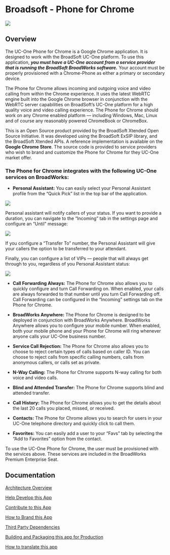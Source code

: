 # Broadsoft - Phone for Chrome

![](http://puu.sh/iKFuu/49b8df1956.png)

## Overview

The UC-One Phone for Chrome is a Google Chrome application.  It is designed to work with the BroadSoft UC-One platform.  To use this application, **_you must have a UC-One account from a service provider that is running the BroadSoft BroadWorks software._**   Your account must be properly provisioned with a Chrome-Phone as either a primary or secondary device.  

The Phone for Chrome allows incoming and outgoing voice and video calling from within the Chrome experience.  It uses the latest WebRTC engine built into the Google Chrome browser in conjunction with the WebRTC server capabilities on BroadSoft’s UC-One platform for a high quality voice and video calling experience.  The Phone for Chrome should work on any Chrome enabled platform — including Windows, Mac, Linux and of course any reasonably powered ChromeBook or ChromeBox.  

This is an Open Source product provided by the BroadSoft Xtended Open Source Initiative.  It was developed using the BroadSoft ExSIP library, and the BroadSoft Xtended APIs.  A reference implementation is available on the **Google Chrome Store**.  The source code is provided to service providers who wish to brand and customize the Phone for Chrome for they UC-One market offer.  

### The Phone for Chrome integrates with the following UC-One services on BroadWorks:

- **Personal Assistant:** You can easily select your Personal Assistant profile from the “Quick Pick” list in the top bar of the application.

![](http://puu.sh/iKPY4/030e0fe525.png)

Personal assistant will notify callers of your status.  If you want to provide a duration, you can navigate to the “Incoming” tab in the settings page and configure an “Until” message:

![](http://puu.sh/iKQ0m/42eef0e3e3.png)

If you configure a “Transfer To” number, the Personal Assistant will give your callers the option to be transferred to your attendant.

Finally, you can configure a list of VIPs — people that will always get through to you, regardless of you Personal Assistant status:

![](http://puu.sh/iKQ1E/4a3d5ca03f.png) 

- **Call Forwarding Always:** The Phone for Chrome also allows you to quickly configure and turn Call Forwarding on.  When enabled, your calls are always forwarded to that number until you turn Call Forwarding off.  Call Forwarding can be configured in the “Incoming” settings tab on the Phone for Chrome.

- **BroadWorks Anywhere:** The Phone for Chrome is designed to be deployed in conjunction with BroadWorks Anywhere.  BroadWorks Anywhere allows you to configure your mobile number. When enabled, both your mobile phone and your Phone for Chrome will ring whenever anyone calls your UC-One business number.

- **Service Call Rejection:** The Phone for Chrome also allows you to choose to reject certain types of calls based on caller ID. You can choose to reject calls from specific calling numbers, calls from anonymous callers, or calls set as private.

- **N-Way Calling:** The Phone for Chrome supports N-way calling for both voice and video calls.

- **Blind and Attended Transfer:** The Phone for Chrome supports blind and attended transfer.

- **Call History:** The Phone for Chrome allows you to get the details about the last 20 calls you placed, missed, or received.

- **Contacts:** The Phone for Chrome allows you to search for users in your UC-One telephone directory and quickly click to call them.

- **Favorites:** You can easily add a user to your “Favs” tab by selecting the “Add to Favorites” option from the contact.

To use the UC-One Phone for Chrome, the user must be provisioned with the services above. These services are included in the BroadWorks Premium Enterprise Seat.

## Documentation
[Architecture Overview](https://github.com/broadsoftxtended/Product-Phone-for-Chrome/blob/master/documentation/Architecture.md)

[Help Develop this App](https://github.com/broadsoftxtended/Product-Phone-for-Chrome/blob/master/documentation/Development.md)

[Contribute to this App](https://github.com/broadsoftxtended/Product-Phone-for-Chrome/blob/master/documentation/HowToContributeToThisApplication.md)

[How to Brand this App](https://github.com/broadsoftxtended/Product-Phone-for-Chrome/blob/master/documentation/BrandingAndLogoChanges.md)

[Third Party Dependencies](https://github.com/broadsoftxtended/Product-Phone-for-Chrome/blob/master/documentation/Dependencies.md)

[Building and Packaging this app for Production](https://github.com/broadsoftxtended/Product-Phone-for-Chrome/blob/master/documentation/HowToBuildAndPackage.md)

[How to translate this app](https://github.com/broadsoftxtended/Product-Phone-for-Chrome/blob/master/documentation/TranslationAndAddingLanguages.md)
